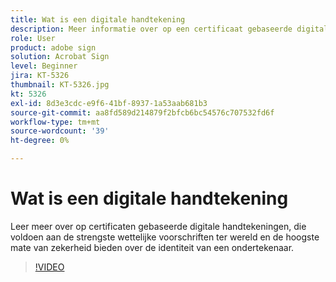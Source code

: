 ```yaml
---
title: Wat is een digitale handtekening
description: Meer informatie over op een certificaat gebaseerde digitale handtekeningen
role: User
product: adobe sign
solution: Acrobat Sign
level: Beginner
jira: KT-5326
thumbnail: KT-5326.jpg
kt: 5326
exl-id: 8d3e3cdc-e9f6-41bf-8937-1a53aab681b3
source-git-commit: aa8fd589d214879f2bfcb6bc54576c707532fd6f
workflow-type: tm+mt
source-wordcount: '39'
ht-degree: 0%

---
```


# Wat is een digitale handtekening

Leer meer over op certificaten gebaseerde digitale handtekeningen, die voldoen aan de strengste wettelijke voorschriften ter wereld en de hoogste mate van zekerheid bieden over de identiteit van een ondertekenaar.

>[!VIDEO](https://video.tv.adobe.com/v/343648?quality=12&learn=on&hidetitle=true)
